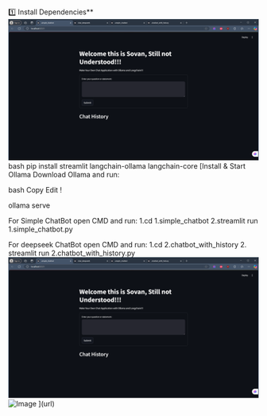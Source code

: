 1️⃣ Install Dependencies**  
![alt text](https://github.com/sovan2005/Chatbot-with-Deepseek-Ollama-/blob/main/Images/Simple_Chatbot.png)
bash
pip install streamlit langchain-ollama langchain-core
[Install & Start Ollama
Download Ollama and run:

bash
Copy
Edit
!


ollama serve





For Simple ChatBot open CMD and run:
1.cd 1.simple_chatbot
2.streamlit run 1.simple_chatbot.py



For deepseek ChatBot open CMD and run:
1.cd 2.chatbot_with_history
2. streamlit run 2.chatbot_with_history.py
![image alt](https://github.com/sovan2005/Chatbot-with-Deepseek-Ollama-/blob/5606ab150d033c947d1ca20765ab64edd6311e3d/Images/Simple_Chatbot.png?raw=true)
![Image](https://github.com/user-attachments/assets/2fd0f8aa-7db7-452b-b18f-456c976a6a0d)
](url)
